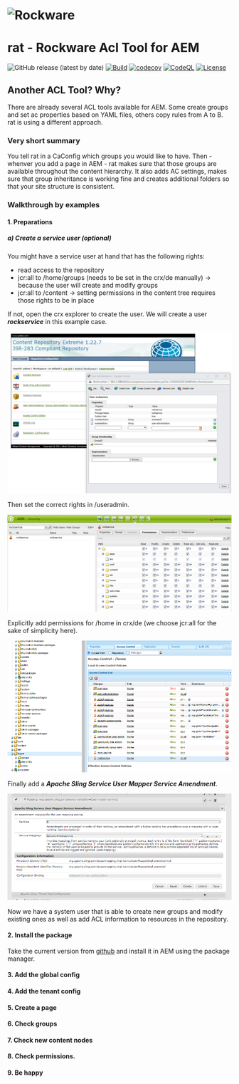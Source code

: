 # ![Rockware](https://rockware.info/Default-small.png)
# rat - Rockware Acl Tool for AEM

![GitHub release (latest by date)](https://img.shields.io/github/v/release/rockwareGmbHCoKG/rat)
[![Build](https://github.com/rockwareGmbHCoKG/rat/workflows/Build/badge.svg?branch=main)](https://github.com/rockwareGmbHCoKG/rat/actions?query=workflow%3ABuild+branch%3Amain)
[![codecov](https://codecov.io/gh/rockwareGmbHCoKG/rat/branch/main/graph/badge.svg)](https://codecov.io/gh/rockwareGmbHCoKG/rat)
[![CodeQL](https://github.com/rockwareGmbHCoKG/rat/workflows/CodeQL/badge.svg?branch=main)](https://github.com/rockwareGmbHCoKG/rat/actions?query=workflow%3ACodeQL)
[![License](https://img.shields.io/github/license/rockwareGmbHCoKG/rat)](https://github.com/rockwareGmbHCoKG/rat/blob/main/LICENSE)

## Another ACL Tool? Why?
There are already several ACL tools available for AEM. Some create groups and set ac properties based on YAML files, others copy rules from A to B. rat is using a different approach.

### Very short summary
You tell rat in a CaConfig which groups you would like to have. Then - whenver you add a page in AEM - rat makes sure that those groups are available throughout the content
hierarchy. It also adds AC settings, makes sure that group inheritance is working fine and creates additional folders so that your site structure is consistent.

### Walkthrough by examples
#### 1. Preparations
##### a) Create a service user (optional)
You might have a service user at hand that has the following rights:
* read access to the repository
* jcr:all to /home/groups (needs to be set in the crx/de manually) -> because the user will create and modify groups
* jcr:all to /content -> setting permissions in the content tree requires those rights to be in place

If not, open the crx explorer to create the user. We will create a user _**rockservice**_ in this example case.

![documentation/img.png](documentation/img.png)

Then set the correct rights in /useradmin.

![documentation/img_1.png](documentation/img_1.png)

Explicitly add permissions for /home in crx/de (we choose jcr:all for the sake of simplicity here).

![documentation/img_2.png](documentation/img_2.png)

Finally add a **_Apache Sling Service User Mapper Service Amendment_**.

![documentation/img_3.png](documentation/img_3.png)

Now we have a system user that is able to create new groups and modify existing ones as well as add ACL information to resources in the
repository.

#### 2. Install the package
Take the current version from [github](https://github.com/rockwareGmbHCoKG/rat/releases) and install it in AEM using the package manager.

#### 3. Add the global config
#### 4. Add the tenant config
#### 5. Create a page
#### 6. Check groups
#### 7. Check new content nodes
#### 8. Check permissions.
#### 9. Be happy 

